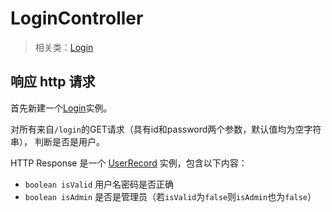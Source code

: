 # LoginController

> 相关类：[Login](/documents/Login.md)

## 响应 http 请求

首先新建一个[Login](/documents/Login.md)实例。

对所有来自`/login`的GET请求（具有id和password两个参数，默认值均为空字符串），
判断是否是用户。

HTTP Response 是一个 [UserRecord](/documents/UserRecord.md) 实例，包含以下内容：
- `boolean isValid` 用户名密码是否正确
- `boolean isAdmin` 是否是管理员（若`isValid`为`false`则`isAdmin`也为`false`）
